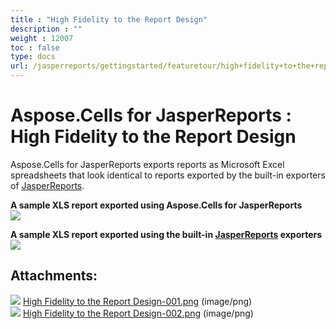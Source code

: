 ```yaml
---
title : "High Fidelity to the Report Design" 
description : "" 
weight : 12007 
toc : false
type: docs
url: /jasperreports/gettingstarted/featuretour/high+fidelity+to+the+report+design/
---
```


# Aspose.Cells for JasperReports : High Fidelity to the Report Design


Aspose.Cells for JasperReports exports reports as Microsoft Excel spreadsheets that look identical to reports exported by the built-in exporters of [JasperReports](http://jasperforge.org/sf/projects/jasperreports).

**A sample XLS report exported using Aspose.Cells for JasperReports**  
![](https://docs2.aspose.com/cells/jasperreports/attachments/6619144/6848531.png)

**A sample XLS report exported using the built-in [JasperReports](http://jasperforge.org/sf/projects/jasperreports) exporters**  
![](https://docs2.aspose.com/cells/jasperreports/attachments/6619144/6848516.png)

## Attachments:

![](https://docs2.aspose.com/cells/jasperreports/images/icons/bullet_blue.gif) [High Fidelity to the Report Design-001.png](https://docs2.aspose.com/cells/jasperreports/attachments/6619144/6848531.png) (image/png)  
![](https://docs2.aspose.com/cells/jasperreports/images/icons/bullet_blue.gif) [High Fidelity to the Report Design-002.png](https://docs2.aspose.com/cells/jasperreports/attachments/6619144/6848516.png) (image/png)  

